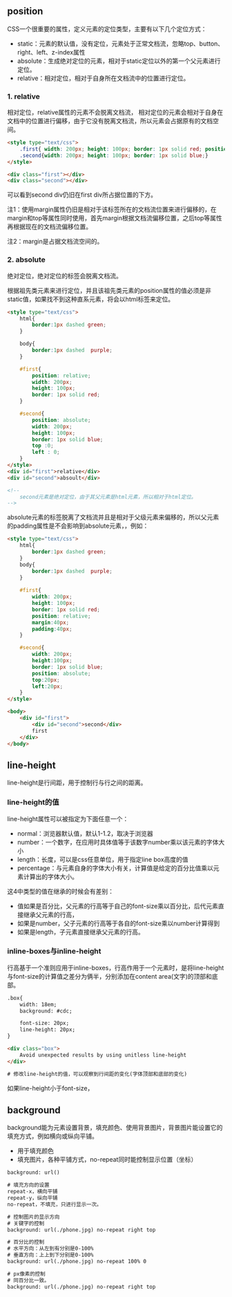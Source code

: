 ## position
CSS一个很重要的属性，定义元素的定位类型，主要有以下几个定位方式：

- static：元素的默认值，没有定位，元素处于正常文档流，忽略top、button、right、left、z-index属性
- absolute：生成绝对定位的元素，相对于static定位以外的第一个父元素进行定位。
- relative：相对定位，相对于自身所在文档流中的位置进行定位。


### 1. relative
相对定位，relative属性的元素不会脱离文档流，
相对定位的元素会相对于自身在文档中的位置进行偏移，由于它没有脱离文档流，所以元素会占据原有的文档空间。

```html
<style type="text/css">  
	.first{ width: 200px; height: 100px; border: 1px solid red; position: relative; top: 20px; left: 20px;} /*add position*/  
	.second{width: 200px; height: 100px; border: 1px solid blue;}
</style>

<div class="first"></div>
<div class="second"></div>  
```
可以看到second div仍旧在first div所占据位置的下方。

注1：使用margin属性仍旧是相对于该标签所在的文档流位置来进行偏移的，在margin和top等属性同时使用，首先margin根据文档流偏移位置，之后top等属性再根据现在的文档流偏移位置。

注2：margin是占据文档流空间的。

### 2. absolute
绝对定位，绝对定位的标签会脱离文档流。

根据祖先类元素来进行定位，并且该祖先类元素的position属性的值必须是非static值，如果找不到这种直系元素，将会以html标签来定位。

```html
<style type="text/css">  
    html{
		border:1px dashed green;
	}

    body{
    	border:1px dashed  purple;
    }

    #first{
    	position: relative;
    	width: 200px;
    	height: 100px;
    	border: 1px solid red;
    }  

    #second{
    	position: absolute;
    	width: 200px;
    	height: 100px;
    	border: 1px solid blue;
    	top :0;
    	left : 0;
    }
</style>  
<div id="first">relative</div>  
<div id="second">absoult</div>

<!--
	second元素是绝对定位，由于其父元素是html元素，所以相对于html定位。
-->
```

absolute元素的标签脱离了文档流并且是相对于父级元素来偏移的，所以父元素的padding属性是不会影响到absolute元素，，例如：
```html
<style type="text/css">  
    html{
    	border:1px dashed green;
    }  
    body{
    	border:1px dashed  purple;
    }  
    
    #first{
    	width: 200px;
    	height: 100px;
    	border: 1px solid red;
    	position: relative;
    	margin:40px;
    	padding:40px;
    }  

    #second{
    	width: 200px;
    	height:100px;
    	border: 1px solid blue;
    	position: absolute;
    	top:20px;
    	left:20px;
    }
</style>

<body>
	<div id="first">
		<div id="second">second</div>
		first
	</div>  
</body>  
```




## line-height
line-height是行间距，用于控制行与行之间的距离。

### line-height的值
line-height属性可以被指定为下面任意一个：
- normal：浏览器默认值，默认1-1.2，取决于浏览器
- number：一个数字，在应用时具体值等于该数字number乘以该元素的字体大小
- length：长度，可以是css任意单位，用于指定line box高度的值
- percentage：与元素自身的字体大小有关，计算值是给定的百分比值乘以元素计算出的字体大小。

这4中类型的值在继承的时候会有差别：
- 值如果是百分比，父元素的行高等于自己的font-size乘以百分比，后代元素直接继承父元素的行高，
- 如果是number，父子元素的行高等于各自的font-size乘以number计算得到
- 如果是length，子元素直接继承父元素的行高。

### inline-boxes与inline-height
行高基于一个准则应用于inline-boxes，行高作用于一个元素时，是将line-height与font-size的计算值之差分为俩半，分别添加在content area(文字)的顶部和底部。
```html
.box{
	width: 18em;
	background: #cdc;

	font-size: 20px;
	line-height: 20px;
}

<div class="box">
	Avoid unexpected results by using unitless line-height
</div>

# 修改line-height的值，可以观察到行间距的变化(字体顶部和底部的变化)
```
如果line-height小于font-size，




## background
background能为元素设置背景，填充颜色、使用背景图片，背景图片能设置它的填充方式，例如横向或纵向平铺。

- 用于填充颜色
- 填充图片，各种平铺方式，no-repeat同时能控制显示位置（坐标）
```html
background: url()

# 填充方向的设置
repeat-x，横向平铺
repeat-y，纵向平铺
no-repeat，不填充，只进行显示一次。

# 控制图片的显示方向
# 关键字的控制
background: url(./phone.jpg) no-repeat right top

# 百分比的控制
# 水平方向：从左到有分别是0-100%
# 垂直方向：上上到下分别是0-100%
background: url(./phone.jpg) no-repeat 100% 0

# px像素的控制
# 同百分比一致。
background: url(./phone.jpg) no-repeat right top
```
